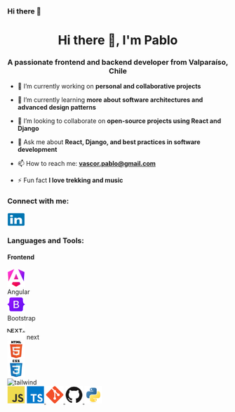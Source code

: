 ### Hi there 👋

<!--
**PabloVasquezC/PabloVasquezC** is a ✨ _special_ ✨ repository because its `README.md` (this file) appears on your GitHub profile.

Here are some ideas to get you started:

- 🔭 I’m currently working on ...
- 🌱 I’m currently learning ...
- 👯 I’m looking to collaborate on ...
- 🤔 I’m looking for help with ...
- 💬 Ask me about ...
- 📫 How to reach me: ...
- 😄 Pronouns: ...
- ⚡ Fun fact: ...
-->
<h1 align="center">Hi there 👋, I'm Pablo</h1>
<h3 align="center">A passionate frontend and backend developer from Valparaíso, Chile</h3>


- 🔭 I’m currently working on **personal and collaborative projects**

- 🌱 I’m currently learning **more about software architectures and advanced design patterns**

- 👯 I’m looking to collaborate on **open-source projects using React and Django**

- 💬 Ask me about **React, Django, and best practices in software development**

- 📫 How to reach me: **vascor.pablo@gmail.com**

- ⚡ Fun fact **I love trekking and music**

<h3 align="left">Connect with me:</h3>
<p align="left">
<a href="https://www.linkedin.com/in/pablo-vasquez-corvalan-8569a7267/" target="blank"><img align="center" src="https://raw.githubusercontent.com/devicons/devicon/master/icons/linkedin/linkedin-original.svg" alt="your-linkedin" height="30" width="40" /></a>
</p>

<h3 align="left">Languages and Tools:</h3>
<p align="left">
   
   <h4>Frontend</h4>
   <div> 
      <img src="https://raw.githubusercontent.com/devicons/devicon/master/icons/angular/angular-original.svg" alt="angular" width="40" height="40" /> </div>
      <span>Angular</span>
   <div> 
      <img src="https://raw.githubusercontent.com/devicons/devicon/master/icons/bootstrap/bootstrap-original.svg" alt="bootstrap" width="40" height="40" /> </div>
      <span>Bootstrap</span>
   <div> 
      <img src="https://raw.githubusercontent.com/devicons/devicon/master/icons/nextjs/nextjs-original-wordmark.svg" alt="next" width="40" height="40"/> 
      <span>next</span>
   </div>
   <div> <img src="https://raw.githubusercontent.com/devicons/devicon/master/icons/html5/html5-original-wordmark.svg" alt="html5" width="40" height="40"/> </div>
   <div> <img src="https://raw.githubusercontent.com/devicons/devicon/master/icons/css3/css3-original-wordmark.svg" alt="css3" width="40" height="40"/> </div>
   <div> <img src="https://www.vectorlogo.zone/logos/tailwindcss/tailwindcss-icon.svg" alt="tailwind" width="40" height="40"/> </div>
     <div> <img src="https://raw.githubusercontent.com/devicons/devicon/master/icons/javascript/javascript-original.svg" alt="javascript" width="40" height="40"/> </a>
  <a href="https://www.typescriptlang.org/" target="_blank"> <img src="https://raw.githubusercontent.com/devicons/devicon/master/icons/typescript/typescript-original.svg" alt="typescript" width="40" height="40"/> </a>
  <a href="https://git-scm.com/" target="_blank"> <img src="https://raw.githubusercontent.com/devicons/devicon/master/icons/git/git-original.svg" alt="git" width="40" height="40"/> </a>
  <a href="https://github.com/" target="_blank"> <img src="https://raw.githubusercontent.com/devicons/devicon/master/icons/github/github-original.svg" alt="github" width="40" height="40"/> </a>
  <a href="https://www.python.org" target="_blank"> <img src="https://raw.githubusercontent.com/devicons/devicon/master/icons/python/python-original.svg" alt="python" width="40" height="40"/> </a>




